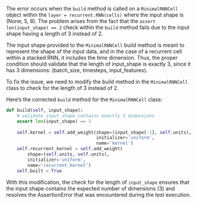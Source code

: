 The error occurs when the `build` method is called on a `MinimalRNNCell` object within the `layer = recurrent.RNN(cells)` where the input shape is (None, 5, 8). The problem arises from the fact that the `assert len(input_shape) == 2` check within the `build` method fails due to the input shape having a length of 3 instead of 2.

The input shape provided to the `MinimalRNNCell` build method is meant to represent the shape of the input data, and in the case of a recurrent cell within a stacked RNN, it includes the time dimension. Thus, the proper condition should validate that the length of input_shape is exactly 3, since it has 3 dimensions: (batch_size, timesteps, input_features).

To fix the issue, we need to modify the build method in the `MinimalRNNCell` class to check for the length of 3 instead of 2.

Here’s the corrected `build` method for the `MinimalRNNCell` class:

```python
def build(self, input_shape):
    # validate input_shape contains exactly 3 dimensions
    assert len(input_shape) == 3
    
    self.kernel = self.add_weight(shape=(input_shape[-1], self.units),
                                  initializer='uniform',
                                  name='kernel')
    self.recurrent_kernel = self.add_weight(
        shape=(self.units, self.units),
        initializer='uniform',
        name='recurrent_kernel')
    self.built = True
```

With this modification, the check for the length of `input_shape` ensures that the input shape contains the expected number of dimensions (3) and resolves the AssertionError that was encountered during the test execution.